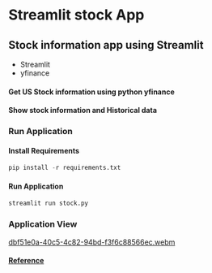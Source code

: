 # Streamlit stock App
## Stock information app using Streamlit 

- Streamlit
- yfinance

#### Get US Stock information using python yfinance
#### Show stock information and Historical data
### Run Application
#### Install Requirements
```python
pip install -r requirements.txt
```
#### Run Application
```python
streamlit run stock.py
```
### Application View
[dbf51e0a-40c5-4c82-94bd-f3f6c88566ec.webm](https://user-images.githubusercontent.com/100684952/210062431-ca12e6d9-8634-4068-b512-a4d9cb805504.webm)

#### [Reference](https://www.youtube.com/watch?v=JwSS70SZdyM&t=2895s)

